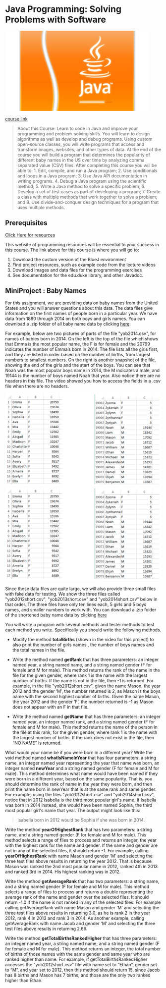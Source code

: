 # Java Programming: Solving Problems with Software

![logo](image.jpg)

[course link](https://www.coursera.org/learn/java-programming)

>About this Course:
Learn to code in Java and improve your programming and problem-solving skills. You will learn to design algorithms as well as develop and debug programs. Using custom open-source classes, you will write programs that access and transform images, websites, and other types of data. At the end of the course you will build a program that determines the popularity of different baby names in the US over time by analyzing comma separated value (CSV) files. After completing this course you will be able to: 1. Edit, compile, and run a Java program; 2. Use conditionals and loops in a Java program; 3. Use Java API documentation in writing programs. 4. Debug a Java program using the scientific method; 5. Write a Java method to solve a specific problem; 6. Develop a set of test cases as part of developing a program; 7. Create a class with multiple methods that work together to solve a problem; and 8. Use divide-and-conquer design techniques for a program that uses multiple methods.

## Prerequisites

[Click Here for resources](http://www.dukelearntoprogram.com/course2/index.php)

This website of programming resources will be essential to your success in this course. The link above for this course is where you will go to:

1. Download the custom version of the BlueJ environment
2. Find project resources, such as example code from the lecture videos
3. Download images and data files for the programming exercises
4. See documentation for the edu.duke library, and other Javadoc.


## MiniProject : Baby Names

For this assignment, we are providing data on baby names from the United States and you will answer questions about this data. The data files give information on the first names of people born in a particular year. We have data from 1880 through 2014 on both boys and girls names. You can download a .zip folder of all baby name data by clicking [here](http://www.dukelearntoprogram.com/course2/data/us_babynames.zip).


For example, below are two pictures of parts of the file "yob2014.csv", for names of babies born in 2014. On the left is the top of the file which shows that Emma is the most popular name, the F is for female and the 20799 indicates the number of Emma’s born in 2014. The file lists all the girls first, and they are listed in order based on the number of births, from largest numbers to smallest numbers. On the right is another snapshot of the file, showing the end of the girls and the start of the boys. You can see that Noah was the most popular boys name in 2014, the M indicates a male, and 19144 is the number of boys named Noah that year. Also notice there are no headers in this file. The video showed you how to access the fields in a .csv file when there are no headers.

![project1](project1.png)  ![project2](project2.png)


Since these data files are quite large, we will also provide three small files with fake data for testing. We show the three files called "yob2012short.csv", "yob2013short.csv" and "yob2014short.csv" below in that order. The three files have only ten lines each, 5 girls and 5 boys names, and smaller numbers to work with. You can download a .zip folder of the shortened baby name data by clicking [here](http://www.dukelearntoprogram.com/course2/data/us_babynames_small.zip)

You will write a program with several methods and tester methods to test each method you write.
Specifically you should write the following methods.

* Modify the method **totalBirths** (shown in the video for this project) to also print the number of girls names , the number of boys names and the total names in the file.

* Write the method named **getRank** that has three parameters: an integer named year, a string named name, and a string named gender (F for female and M for male). This method returns the rank of the name in the file for the given gender, where rank 1 is the name with the largest number of births. If the name is not in the file, then -1 is returned. For example, in the file "yob2012short.csv", given the name Mason, the year 2012 and the gender ‘M’, the number returned is 2, as Mason is the boys name with the second highest number of births. Given the name Mason, the year 2012 and the gender ‘F’, the number returned is -1 as Mason does not appear with an F in that file.

* Write the method named **getName** that has three parameters: an integer named year, an integer named rank, and a string named gender (F for female and M for male). This method returns the name of the person in the file at this rank, for the given gender, where rank 1 is the name with the largest number of births. If the rank does not exist in the file, then “NO NAME” is returned.

What would your name be if you were born in a different year? Write the void method named **whatIsNameInYear** that has four parameters: a string name, an integer named year representing the year that name was born, an integer named **newYear** and a string named gender (F for female and M for male). This method determines what name would have been named if they were born in a different year, based on the same popularity. That is, you should determine the rank of name in the year they were born, and then print the name born in newYear that is at the same rank and same gender. For example, using the files "yob2012short.csv" and "yob2014short.csv", notice that in 2012 Isabella is the third most popular girl's name. If Isabella was born in 2014 instead, she would have been named Sophia, the third most popular girl's name that year. The output might look like this:

> Isabella born in 2012 would be Sophia if she was born in 2014.

Write the method **yearOfHighestRank** that has two parameters: a string name, and a string named gender (F for female and M for male). This method selects a range of files to process and returns an integer, the year with the highest rank for the name and gender. If the name and gender are not in any of the selected files, it should return -1. For example, calling **yearOfHighestRank** with name Mason and gender ‘M’ and selecting the three test files above results in returning the year 2012. That is because Mason was ranked the 2nd most popular name in 2012, ranked 4th in 2013 and ranked 3rd in 2014. His highest ranking was in 2012.

Write the method **getAverageRank** that has two parameters: a string name, and a string named gender (F for female and M for male). This method selects a range of files to process and returns a double representing the average rank of the name and gender over the selected files. It should return -1.0 if the name is not ranked in any of the selected files. For example calling getAverageRank with name Mason and gender ‘M’ and selecting the three test files above results in returning 3.0, as he is rank 2 in the year 2012, rank 4 in 2013 and rank 3 in 2014. As another example, calling getAverageRank with name Jacob and gender ‘M’ and selecting the three test files above results in returning 2.66.

Write the method **getTotalBirthsRankedHigher** that has three parameters: an integer named year, a string named name, and a string named gender (F for female and M for male). This method returns an integer, the total number of births of those names with the same gender and same year who are ranked higher than name. For example, if getTotalBirthsRankedHigher accesses the "yob2012short.csv" file with name set to “Ethan”, gender set to “M”, and year set to 2012, then this method should return 15, since Jacob has 8 births and Mason has 7 births, and those are the only two ranked higher than Ethan.
